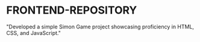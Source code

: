 # FRONTEND-REPOSITORY
"Developed a simple Simon Game project showcasing proficiency in HTML, CSS, and JavaScript."
